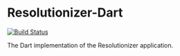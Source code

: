 # Resolutionizer-Dart

[![Build Status](https://drone.io/github.com/smkell/resolutionizer-dart/status.png)](https://drone.io/github.com/smkell/resolutionizer-dart/latest)

The Dart implementation of the Resolutionizer application.
